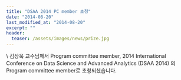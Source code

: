 ```yaml
---
title: "DSAA 2014 PC member 초청"
date: "2014-08-20"
last_modified_at: "2014-08-20"
excerpt: ""
header:
  teaser: /assets/images/news/prize.jpg
---
```

\\
김상욱 교수님께서 Program committee member, 2014 International Conference on Data Science and Advanced Analytics (DSAA 2014) 의 Program committee member로 초청되셨습니다.